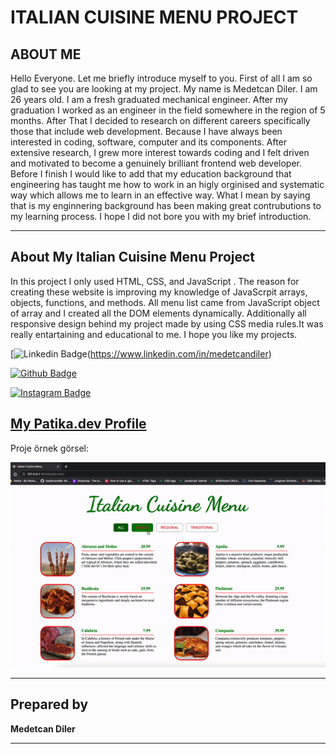 # ITALIAN CUISINE MENU PROJECT
## ABOUT ME 
Hello Everyone. Let me briefly introduce myself to you. First of all I am so glad to see you are looking at my project. My name is Medetcan Diler. I am 26 years old. I am a fresh graduated mechanical engineer. After my graduation I worked as an engineer in the field somewhere in the region of 5 months. After That I decided to research on different careers specifically those that include web development. Because I have always been interested in coding, software, computer and its components. After extensive research, I grew more interest towards coding and I felt driven and motivated to become a genuinely brilliant frontend web developer. Before I finish I would like to add that my education background that engineering has taught me how to work in an higly orginised and systematic way which allows me to learn in an effective way. What I mean by saying that is my enginnering background has been making great contrubutions to my learning process. I hope I did not bore you with my brief introduction.

---

## About My Italian Cuisine Menu Project
In this project I only used HTML, CSS, and JavaScript . The reason for creating these website is improving my knowledge of JavaScrpit arrays, objects, functions, and methods. All menu list came from JavaScript object of array and I created all the DOM elements dynamically. Additionally all responsive design behind my project made by using CSS media rules.It was really entartaining and educational to me. I hope you like my projects. 

[![Linkedin Badge](https://img.shields.io/badge/LinkedIn-0077B5?style=for-the-badge&logo=linkedin&logoColor=white)(https://www.linkedin.com/in/medetcandiler)

[![Github Badge](https://img.shields.io/badge/-Github-000?style=quare&labelColor=000&logo=Github&logoColor=white&link=link)](https://github.com/medetcandiler)

[![Instagram Badge](https://img.shields.io/badge/-Instagram-C13584?style=flat-quare&labelColor=C13584&logo=instagram&logoColor=white&link=link)](https://www.instagram.com/medetdiler/)

[My Patika.dev Profile](https://app.patika.dev/meddo)
---
Proje örnek görsel:

![sample-of-my-project](https://github.com/medetcandiler/italian-cuisine-menu-project/blob/main/menu-project.gif)

---

## Prepared by
**Medetcan Diler**




---
